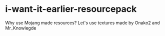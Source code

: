 # i-want-it-earlier-resourcepack
Why use Mojang made resources? Let's use textures made by Onako2 and Mr_Knowlegde
